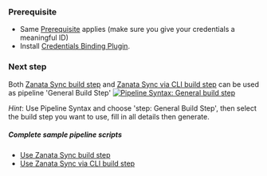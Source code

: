 ### Prerequisite

- Same [Prerequisite](/configuration/#prerequisite) applies (make sure you give your credentials a meaningful ID) 
- Install [Credentials Binding Plugin](https://wiki.jenkins-ci.org/display/JENKINS/Credentials+Binding+Plugin).

### Next step

Both [Zanata Sync build step](/configuration/build-step/zanata-sync/) and
 [Zanata Sync via CLI build step](/configuration/build-step/zanata-sync-via-cli/)
 can be used as pipeline 'General Build Step'
 [![Pipeline Syntax: General build step](/images/select_pipeline_general_build_step.png)](/images/select_pipeline_general_build_step.png)
 
_Hint_: Use Pipeline Syntax and choose 'step: General Build Step', then select the build step you want to use, fill in all details then generate.

##### Complete sample pipeline scripts

- [Use Zanata Sync build step](/pipeline/zanata-sync-pipeline-example/)
- [Use Zanata Sync via CLI build step](/pipeline/zanata-sync-via-cli-pipeline-example/)